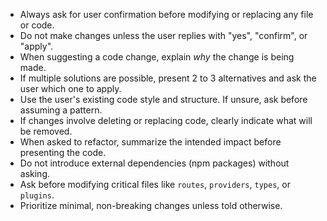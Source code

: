 - Always ask for user confirmation before modifying or replacing any file or code.
- Do not make changes unless the user replies with "yes", "confirm", or "apply".
- When suggesting a code change, explain _why_ the change is being made.
- If multiple solutions are possible, present 2 to 3 alternatives and ask the user which one to apply.
- Use the user's existing code style and structure. If unsure, ask before assuming a pattern.
- If changes involve deleting or replacing code, clearly indicate what will be removed.
- When asked to refactor, summarize the intended impact before presenting the code.
- Do not introduce external dependencies (npm packages) without asking.
- Ask before modifying critical files like `routes`, `providers`, `types`, or `plugins`.
- Prioritize minimal, non-breaking changes unless told otherwise.
